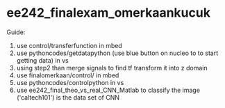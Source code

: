 # ee242_finalexam_omerkaankucuk
Guide:
1. use control/transferfunction in mbed
2. use pythoncodes/getdatapython (use blue button on nucleo to to start getting data) in vs
3. using step2 than merge signals to find tf transform it into z domain 
4.  use finalomerkaan/control/ in mbed
5. use pythoncodes/controlpython in vs
6. use ee242_final_theo_vs_real_CNN_Matlab to classify the image ('caltech101') is the data set of CNN
